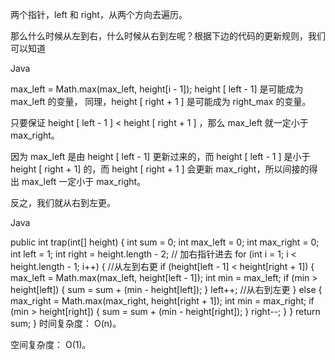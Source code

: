 两个指针，left 和 right，从两个方向去遍历。

那么什么时候从左到右，什么时候从右到左呢？根据下边的代码的更新规则，我们可以知道

Java

max_left = Math.max(max_left, height[i - 1]);
height [ left - 1] 是可能成为 max_left 的变量， 同理，height [ right + 1 ] 是可能成为 right_max 的变量。

只要保证 height [ left - 1 ] < height [ right + 1 ] ，那么 max_left 就一定小于 max_right。

因为 max_left 是由 height [ left - 1] 更新过来的，而 height [ left - 1 ] 是小于 height [ right + 1] 的，而 height [ right + 1 ] 会更新 max_right，所以间接的得出 max_left 一定小于 max_right。

反之，我们就从右到左更。

Java

public int trap(int[] height) {
int sum = 0;
int max_left = 0;
int max_right = 0;
int left = 1;
int right = height.length - 2; // 加右指针进去
for (int i = 1; i < height.length - 1; i++) {
//从左到右更
if (height[left - 1] < height[right + 1]) {
max_left = Math.max(max_left, height[left - 1]);
int min = max_left;
if (min > height[left]) {
sum = sum + (min - height[left]);
}
left++;
//从右到左更
} else {
max_right = Math.max(max_right, height[right + 1]);
int min = max_right;
if (min > height[right]) {
sum = sum + (min - height[right]);
}
right--;
}
}
return sum;
}
时间复杂度： O(n)。

空间复杂度： O(1)。
